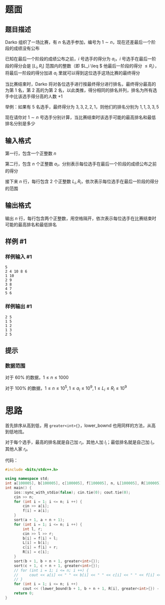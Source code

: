 # 题面

## 题目描述

Darko 组织了一场比赛，有 $n$ 名选手参加，编号为 $1 \sim n$，现在还差最后一个阶段的成绩没有公布

已知在最后一个阶段的成绩公布之前，$i$ 号选手的得分为 $a_i$，$i$ 号选手在最后一阶段的得分会是 $[L_i, R_i]$ 范围内的整数（即 $L_i \leq $ 他最后一阶段的得分 $\leq R_i$），将最后一阶段的得分加进 $a_i$ 里就可以得到这位选手这场比赛的最终得分

当比赛结束时，Darko 将对各位选手进行按最终得分进行排名，最终得分最高的为第 $1$ 名，第 $2$ 高的为第 $2$ 名，以此类推，得分相同的排名并列，排名为所有选手中比该选手得分高的人数 $+1$

举例：如果有 $5$ 名选手，最终得分为 $3, 3, 2, 2, 1$，则他们的排名分别为 $1, 1, 3, 3, 5$

现在请你对 $1 \sim n$ 号选手分别计算，当比赛结束时该选手可能的最高排名和最低排名分别是多少

## 输入格式

第一行，包含一个正整数 $n$

第二行，包含 $n$ 个正整数 $a_i$，分别表示每位选手在最后一个阶段的成绩公布之前的得分

接下来 $n$ 行，每行包含 $2$ 个正整数 $L_i, R_i$，依次表示每位选手在最后一阶段的得分的范围

## 输出格式

输出 $n$ 行，每行包含两个正整数，用空格隔开，依次表示每位选手在比赛结束时可能的最高排名和最低排名

## 样例 #1

### 样例输入 #1

```
5
2 4 10 8 6
1 10
2 9
3 8
4 7
5 6
```

### 样例输出 #1

```
2 5
1 5
1 2
1 3
2 5
```

## 提示

### 数据范围

对于 $60\%$ 的数据，$1 \leq n \leq 1000$

对于 $100\%$ 的数据，$1 \leq n \leq 10^5, 1 \leq a_i \leq 10^9, 1 \leq L_i \leq R_i \leq 10^9$



# 思路

首先排序从高到低，用 `greater<int>{}`，lower_bownd 也用同样的方法，从高到低地找。

对于每个选手，最高的排名就是自己加 $r_i$，其他人加 $l_i$；最低排名就是自己加 $l_i$，其他人家 $r_i$。

代码：

```cpp
#include <bits/stdc++.h>

using namespace std;
int a[100005], b[100005], c[100005], f[100005], n, L[100005], R[100005];
int main() {
    ios::sync_with_stdio(false); cin.tie(0); cout.tie(0);
    cin >> n;
    for (int i = 1; i <= n; i ++) {
        cin >> a[i];
        f[i] = a[i];
    }
    sort(a + 1, a + n + 1);
    for (int i = 1; i <= n; i ++) {
        int l, r;
        cin >> l >> r;
        b[i] = f[i] + l;
        L[i] = b[i];
        c[i] = f[i] + r;
        R[i] = c[i];
    }
    sort(b + 1, b + n + 1, greater<int>{});
    sort(c + 1, c + n + 1, greater<int>{});
    // for (int i = 1; i <= n; i ++) {
    //     cout << a[i] << " " << b[i] << " " << c[i] << " " << f[i] << "\n";
    // }
    for (int i = 1; i <= n; i ++) 
        cout << (lower_bound(b + 1, b + n + 1, R[i], greater<int>{}) - b) << " " << (lower_bound(c + 1, c + n + 1, L[i], greater<int>{}) - c - (L[i] != R[i])) << "\n";
    return 0;
}
```

